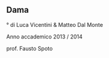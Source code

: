 Dama
------------------
° di Luca Vicentini & Matteo Dal Monte

Anno accademico 2013 / 2014

prof. Fausto Spoto
